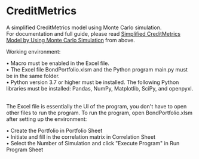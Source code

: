 # CreditMetrics
A simplified CreditMetrics model using Monte Carlo simulation. <br />
For documentation and full guide, please read [Simplified CreditMetrics Model by Using Monte Carlo Simulation](https://github.com/jamesckcc/CreditMetrics/blob/main/Simplified%20CreditMetrics%20Model%20Using%20Monte%20Carlo%20Simulation.pdf) from above. <br />

Working environment: <br />

•	Macro must be enabled in the Excel file. <br />
•	The Excel file BondPortfolio.xlsm and the Python program main.py must be in the same folder. <br />
•	Python version 3.7 or higher must be installed. The following Python libraries must be installed: Pandas, NumPy, Matplotlib, SciPy, and openpyxl.  <br />

 <br />The Excel file is essentially the UI of the program, you don't have to open other files to run the program. To run the program, open BondPortfolio.xlsm after setting up the environment: <br />

•	Create the Portfolio in Portfolio Sheet <br />
•	Initiate and fill in the correlation matrix in Correlation Sheet <br />
•	Select the Number of Simulation and click "Execute Program" in Run Program Sheet <br />


